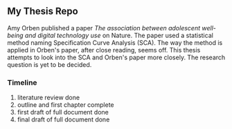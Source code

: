 ## My Thesis Repo

Amy Orben published a paper *The association between adolescent well-being and digital technology use* on Nature. The paper used a statistical method naming Specification Curve Analysis (SCA). The way the method is applied in Orben's paper, after close reading, seems off. This thesis attempts to look into the SCA and Orben's paper more closely. The research question is yet to be decided.


### Timeline
1. literature review done
2. outline and first chapter complete
3. first draft of full document done
4. final draft of full document done
